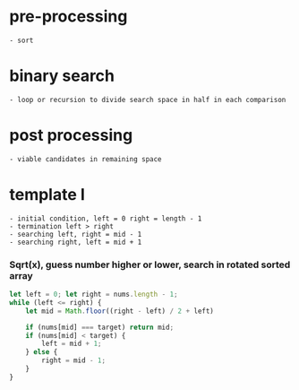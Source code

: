 # pre-processing
    - sort
# binary search
    - loop or recursion to divide search space in half in each comparison
# post processing
    - viable candidates in remaining space

# template I
    - initial condition, left = 0 right = length - 1
    - termination left > right
    - searching left, right = mid - 1
    - searching right, left = mid + 1
### Sqrt(x), guess number higher or lower, search in rotated sorted array
```js
let left = 0; let right = nums.length - 1;
while (left <= right) {
    let mid = Math.floor((right - left) / 2 + left)

    if (nums[mid] === target) return mid;
    if (nums[mid] < target) {
        left = mid + 1;
    } else {
        right = mid - 1;
    }
}
```